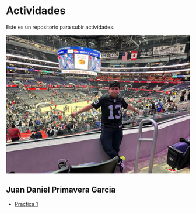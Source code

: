 # Actividades

Este es un repositorio para subir actividades.

![MiImg](IMG/Mi%20Imagen.jpeg)

## Juan Daniel Primavera Garcia
- [Practica 1](practica-1.md)
